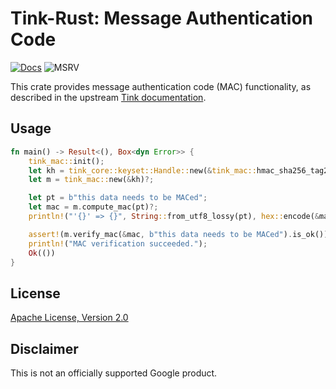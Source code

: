 # Tink-Rust: Message Authentication Code

[![Docs](https://img.shields.io/badge/docs-rust-brightgreen?style=for-the-badge)](https://docs.rs/tink-mac)
![MSRV](https://img.shields.io/badge/rustc-1.57+-yellow?style=for-the-badge)

This crate provides message authentication code (MAC) functionality, as described in the upstream
[Tink documentation](https://github.com/google/tink/blob/master/docs/PRIMITIVES.md#message-authentication-code).

## Usage

<!-- prettier-ignore-start -->
[embedmd]:# (../examples/mac/src/main.rs Rust /fn main/ /^}/)
```Rust
fn main() -> Result<(), Box<dyn Error>> {
    tink_mac::init();
    let kh = tink_core::keyset::Handle::new(&tink_mac::hmac_sha256_tag256_key_template())?;
    let m = tink_mac::new(&kh)?;

    let pt = b"this data needs to be MACed";
    let mac = m.compute_mac(pt)?;
    println!("'{}' => {}", String::from_utf8_lossy(pt), hex::encode(&mac));

    assert!(m.verify_mac(&mac, b"this data needs to be MACed").is_ok());
    println!("MAC verification succeeded.");
    Ok(())
}
```
<!-- prettier-ignore-end -->

## License

[Apache License, Version 2.0](http://www.apache.org/licenses/LICENSE-2.0)

## Disclaimer

This is not an officially supported Google product.
